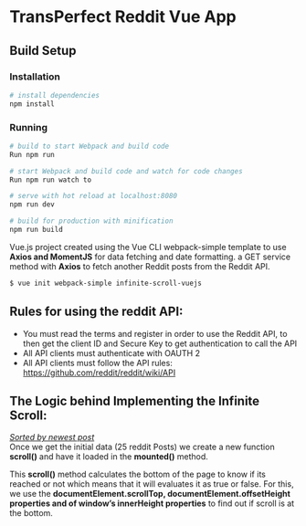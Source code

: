 # TransPerfect Reddit Vue App



## Build Setup

### Installation

``` bash
# install dependencies
npm install
```

### Running

``` bash
# build to start Webpack and build code
Run npm run 

# start Webpack and build code and watch for code changes
Run npm run watch to 

# serve with hot reload at localhost:8080
npm run dev

# build for production with minification
npm run build
```

Vue.js project created using the Vue CLI webpack-simple template to use <b>Axios and MomentJS</b> for data fetching and date formatting.
a GET service method with <b>Axios</b> to fetch another Reddit posts from the Reddit API.

``` bash
$ vue init webpack-simple infinite-scroll-vuejs
```


## Rules for using the reddit API:
- You must read the terms and register in order to use the Reddit API, to then get the client ID and Secure Key to get authentication to call the API
- All API clients must authenticate with OAUTH 2
- All API clients must follow the API rules: https://github.com/reddit/reddit/wiki/API


## The Logic behind Implementing the Infinite Scroll:
<i><u>Sorted by newest post</u></i>
<br>
Once we get the initial data (25 reddit Posts)  we create a new function <b>scroll()</b> and have it loaded in the <b>mounted()</b> method. 

This <b>scroll()</b> method calculates the bottom of the page to know if its reached or not which means that it will evaluates it as true or false. For this, we use  the <b>documentElement.scrollTop, documentElement.offsetHeight properties and of window’s innerHeight properties</b> to find out if scroll is at the bottom.

